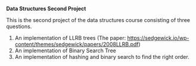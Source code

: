 **Data Structures Second Project**

This is the second project of the data structures course
consisting of three questions.

1. An implementation of LLRB trees (The paper: https://sedgewick.io/wp-content/themes/sedgewick/papers/2008LLRB.pdf)
2. An implementation of Binary Search Tree
3. An implementation of hashing and binary search to find the right order.